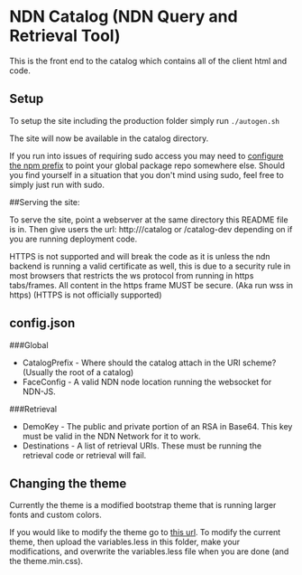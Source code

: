 NDN Catalog (NDN Query and Retrieval Tool)
==========================================

This is the front end to the catalog which contains all of the client html and code.

Setup
-----

To setup the site including the production folder simply run `./autogen.sh`

The site will now be available in the catalog directory.

If you run into issues of requiring sudo access you may need to [configure the npm prefix](http://competa.com/blog/2014/12/how-to-run-npm-without-sudo/) to point your global package repo somewhere else. Should you find yourself in a situation that you don't mind using sudo, feel free to simply just run with sudo.

##Serving the site:

To serve the site, point a webserver at the same directory this README file is in. Then give users the url: http://<your domain>/catalog or /catalog-dev depending on if you are running deployment code. 

HTTPS is not supported and will break the code as it is unless the ndn backend is running a valid certificate as well, this is due to a security rule in most browsers that restricts the ws protocol from running in https tabs/frames. All content in the https frame MUST be secure. (Aka run wss in https) (HTTPS is not officially supported)

config.json
-----------

###Global
* CatalogPrefix - Where should the catalog attach in the URI scheme? (Usually the root of a catalog)
* FaceConfig - A valid NDN node location running the websocket for NDN-JS.

###Retrieval
* DemoKey - The public and private portion of an RSA in Base64. This key must be valid in the NDN Network for it to work.
* Destinations - A list of retrieval URIs. These must be running the retrieval code or retrieval will fail.

Changing the theme
------------------

Currently the theme is a modified bootstrap theme that is running larger fonts and custom colors.

If you would like to modify the theme go to [this url](http://bootstrap-live-customizer.com/). To modify the current theme, then upload the variables.less in this folder, make your modifications, and overwrite the variables.less file when you are done (and the theme.min.css).


